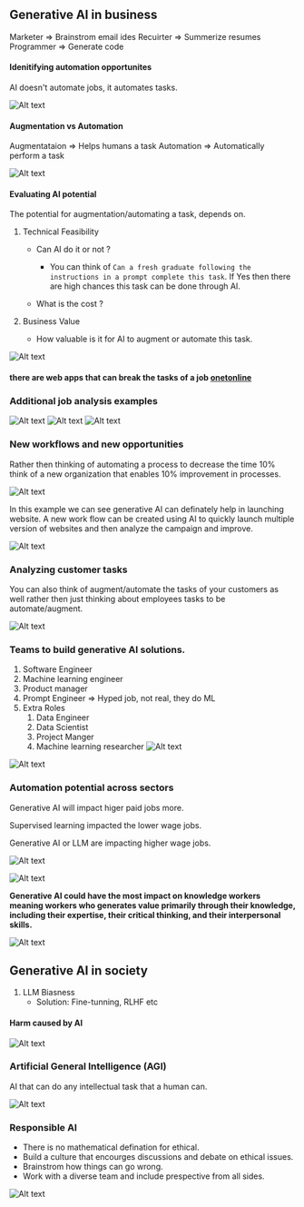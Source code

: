 ## Generative AI in business

Marketer => Brainstrom email ides
Recuirter => Summerize resumes
Programmer => Generate code

#### Idenitifying automation opportunites

AI doesn't automate jobs, it automates tasks.

![Alt text](automation-opportunites.png)

#### Augmentation vs Automation

Augmentataion   =>  Helps humans a task
Automation  =>  Automatically perform a task

![Alt text](augmentation-vs-automation.png)

#### Evaluating AI potential

The potential for augmentation/automating a task, depends on. 

1. Technical Feasibility
    - Can AI do it or not ?
        - You can think of `Can a fresh graduate following the instructions in a prompt complete this task`. If Yes then there are high chances this task can be done through AI. 

    - What is the cost ?


2. Business Value
    - How valuable is it for AI to augment or automate this task.

![Alt text](evaluating-ai-potential.png)

#### **there are web apps that can break the tasks of a job [onetonline](onetonline.org)**

### Additional job analysis examples

![Alt text](job-analysis-1.png)
![Alt text](job-analysis-2.png)
![Alt text](job-analysis-3.png)

### New workflows and new opportunities
Rather then thinking of automating a process to decrease the time 10% think of a new organization that enables 10% improvement in processes.  

![Alt text](new-opportunities-1.png)

In this example we can see generative AI can definately help in launching website. A new work flow can be created using AI to quickly launch multiple version of websites and then analyze the campaign and improve. 

![Alt text](new-opportunities-1.png)

### Analyzing customer tasks

You can also think of augment/automate the tasks of your customers as well rather then just thinking about employees tasks to be automate/augment.

![Alt text](analyzing-customer-tasks.png)

### Teams to build generative AI solutions.

1. Software Engineer
2. Machine learning engineer
3. Product manager
4. Prompt Engineer => Hyped job, not real, they do ML
5. Extra Roles
    1. Data Engineer
    2. Data Scientist
    3. Project Manger
    4. Machine learning researcher
    ![Alt text](additional-roles.png)

![Alt text](common-roles.png)

### Automation potential across sectors

Generative AI will impact higer paid jobs more.

Supervised learning impacted the lower wage jobs.

Generative AI or LLM are impacting higher wage jobs.

![Alt text](generative-ai-impact-1.png)

![Alt text](generative-ai-impact-2.png)

**Generative AI could have the most impact on knowledge workers meaning workers who generates value primarily through their knowledge, including their expertise, their critical thinking, and their interpersonal skills.** 

![Alt text](generative-ai-impact-3.png)

## Generative AI in society

1. LLM Biasness
    - Solution: Fine-tunning, RLHF etc

#### Harm caused by AI
![Alt text](harm-caused-by-ai.png)

### Artificial General Intelligence (AGI)

AI that can do any intellectual task that a human can. 

![Alt text](AGI.png)

### Responsible AI

- There is no mathematical defination for ethical. 
- Build a culture that encourges discussions and debate on ethical issues.
- Brainstrom how things can go wrong.
- Work with a diverse team and include prespective from all sides.

![Alt text](responsible-ai.png)